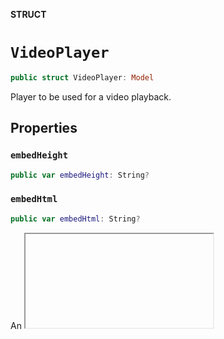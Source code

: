 **STRUCT**

# `VideoPlayer`

```swift
public struct VideoPlayer: Model
```

Player to be used for a video playback.

## Properties
### `embedHeight`

```swift
public var embedHeight: String?
```

### `embedHtml`

```swift
public var embedHtml: String?
```

An <iframe> tag that embeds a player that will play the video.

### `embedWidth`

```swift
public var embedWidth: String?
```

The embed width

## Methods
### `init(embedHeight:embedHtml:embedWidth:)`

```swift
public init(embedHeight: String? = nil, embedHtml: String? = nil, embedWidth: String? = nil)
```

### `init(from:)`

```swift
public init(from decoder: Decoder) throws
```

#### Parameters

| Name | Description |
| ---- | ----------- |
| decoder | The decoder to read data from. |

### `encode(to:)`

```swift
public func encode(to encoder: Encoder) throws
```

#### Parameters

| Name | Description |
| ---- | ----------- |
| encoder | The encoder to write data to. |